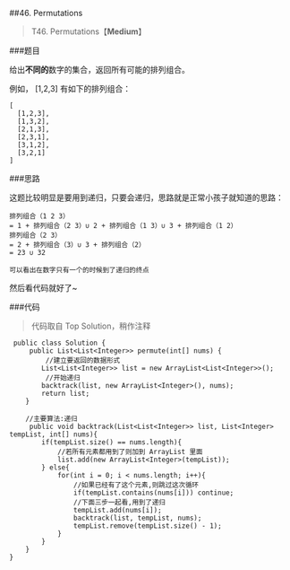 ##46. Permutations
> T46. Permutations【**Medium**】

###题目

给出**不同的**数字的集合，返回所有可能的排列组合。

例如，
[1,2,3] 有如下的排列组合：

```
[
  [1,2,3],
  [1,3,2],
  [2,1,3],
  [2,3,1],
  [3,1,2],
  [3,2,1]
]
```

###思路

这题比较明显是要用到递归，只要会递归，思路就是正常小孩子就知道的思路：


```
排列组合（1 2 3）
= 1 + 排列组合（2 3）∪ 2 + 排列组合（1 3）∪ 3 + 排列组合（1 2）
排列组合（2 3）
= 2 + 排列组合（3）∪ 3 + 排列组合（2）
= 23 ∪ 32 

可以看出在数字只有一个的时候到了递归的终点
```
然后看代码就好了~

###代码

>代码取自 Top Solution，稍作注释

```
 public class Solution {
     public List<List<Integer>> permute(int[] nums) {
         //建立要返回的数据形式
        List<List<Integer>> list = new ArrayList<List<Integer>>();
         //开始递归
        backtrack(list, new ArrayList<Integer>(), nums);
        return list;
    }

    //主要算法:递归
     public void backtrack(List<List<Integer>> list, List<Integer> tempList, int[] nums){
        if(tempList.size() == nums.length){
            //若所有元素都用到了则加到 ArrayList 里面
            list.add(new ArrayList<Integer>(tempList));
        } else{
            for(int i = 0; i < nums.length; i++){
                //如果已经有了这个元素,则跳过这次循环
                if(tempList.contains(nums[i])) continue;
                //下面三步一起看,用到了递归
                tempList.add(nums[i]);
                backtrack(list, tempList, nums);
                tempList.remove(tempList.size() - 1);
            }
        }
    }
}
```
 
